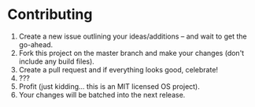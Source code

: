 # Contributing

1. Create a new issue outlining your ideas/additions – and wait to get the go-ahead.
2. Fork this project on the master branch and make your changes (don't include any build files).
3. Create a pull request and if everything looks good, celebrate!
4. ???
5. Profit (just kidding... this is an MIT licensed OS project).
6. Your changes will be batched into the next release.

